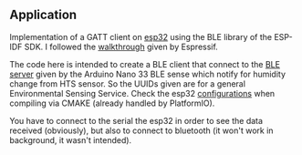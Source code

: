 ## Application

Implementation of a GATT client on [esp32](https://www.espressif.com/en/products/socs/esp32#:~:text=ESP32%20is%20highly%2Dintegrated%20with,Hybrid%20Wi%2DFi%20%26%20Bluetooth%20Chip) using the BLE library of the ESP-IDF SDK.
I followed the [walkthrough](https://github.com/espressif/esp-idf/blob/master/examples/bluetooth/bluedroid/ble/gatt_client/tutorial/Gatt_Client_Example_Walkthrough.md) given by Espressif.

The code here is intended to create a BLE client that connect to the [BLE server](https://github.com/TIT8/BLE) given by the Arduino Nano 33 BLE sense which notify for humidity change from HTS sensor.
So the UUIDs given are for a general Environmental Sensing Service. Check the esp32 [configurations](https://github.com/espressif/esp-idf/blob/master/examples/bluetooth/bluedroid/ble/gatt_client/sdkconfig.defaults) when compiling via CMAKE (already handled by PlatformIO). 

You have to connect to the serial the esp32 in order to see the data received (obviously), but also to connect to bluetooth (it won't work in background, it wasn't intended).
